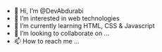 - 👋 Hi, I’m @DevAbdurabi
- 👀 I’m interested in web technologies
- 🌱 I’m currently learning HTML, CSS & Javascript
- 💞️ I’m looking to collaborate on ...
- 📫 How to reach me ...

<!---
DevAbdurabi/DevAbdurabi is a ✨ special ✨ repository because its `README.md` (this file) appears on your GitHub profile.
You can click the Preview link to take a look at your changes.
--->
